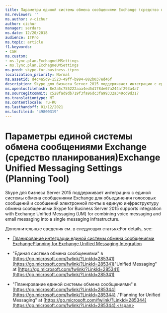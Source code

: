 ```yaml
---
title: Параметры единой системы обмена сообщениями Exchange (средство планирования)
ms.reviewer: ''
ms.author: v-cichur
author: cichur
manager: serdars
ms.date: 12/20/2018
audience: ITPro
ms.topic: article
f1.keywords:
- CSH
ms.custom:
- ms.lync.plan.ExchagneUMSettings
- ms.lync.plan.ExchagneUMSettings
ms.prod: skype-for-business-itpro
localization_priority: Normal
ms.assetid: d4c4a5d9-1523-49ff-b994-882b037ed46f
description: Skype для бизнеса Server 2015 поддерживает интеграцию с единой системы обмена сообщениями Exchange для объединения голосовых сообщений и сообщений электронной почты в единую инфраструктуру обмена сообщениями.
ms.openlocfilehash: 8e2a5c755222aaa4ed5d178de67a244af293a4a7
ms.sourcegitcommit: c528fad9db719f3fa96dc3fa99332a349cd9d317
ms.translationtype: MT
ms.contentlocale: ru-RU
ms.lasthandoff: 01/12/2021
ms.locfileid: "49800319"
---
```

# <a name="exchange-unified-messaging-settings-planning-tool"></a><span data-ttu-id="555af-103">Параметры единой системы обмена сообщениями Exchange (средство планирования)</span><span class="sxs-lookup"><span data-stu-id="555af-103">Exchange Unified Messaging Settings (Planning Tool)</span></span>

<span data-ttu-id="555af-104">Skype для бизнеса Server 2015 поддерживает интеграцию с единой системы обмена сообщениями Exchange для объединения голосовых сообщений и сообщений электронной почты в единую инфраструктуру обмена сообщениями.</span><span class="sxs-lookup"><span data-stu-id="555af-104">Skype for Business Server 2015 supports integration with Exchange Unified Messaging (UM) for combining voice messaging and email messaging into a single messaging infrastructure.</span></span>

<span data-ttu-id="555af-105">Дополнительные сведения см. в следующих статьях:</span><span class="sxs-lookup"><span data-stu-id="555af-105">For details, see:</span></span>

- [<span data-ttu-id="555af-106">Планирование интеграции единой системы обмена сообщениями Exchange</span><span class="sxs-lookup"><span data-stu-id="555af-106">Planning for Exchange Unified Messaging Integration</span></span>](https://technet.microsoft.com/library/e7c63a71-2d99-4aa9-b649-36c1a431bdf1.aspx)

- <span data-ttu-id="555af-107">"Единая система обмена сообщениями" в [https://go.microsoft.com/fwlink/?LinkId=285341](https://go.microsoft.com/fwlink/?LinkId=285341)</span><span class="sxs-lookup"><span data-stu-id="555af-107">"Unified Messaging" at [https://go.microsoft.com/fwlink/?LinkId=285341](https://go.microsoft.com/fwlink/?LinkId=285341)</span></span>

- <span data-ttu-id="555af-108">"Планирование единой системы обмена сообщениями" в [https://go.microsoft.com/fwlink/?LinkId=285344](https://go.microsoft.com/fwlink/?LinkId=285344) .</span><span class="sxs-lookup"><span data-stu-id="555af-108">"Planning for Unified Messaging" at [https://go.microsoft.com/fwlink/?LinkId=285344](https://go.microsoft.com/fwlink/?LinkId=285344).</span></span>


